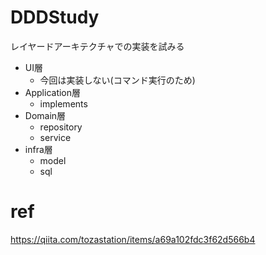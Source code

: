 # DDDStudy
レイヤードアーキテクチャでの実装を試みる

* UI層
    * 今回は実装しない(コマンド実行のため)
* Application層
    * implements
* Domain層
    * repository
    * service
* infra層
    * model
    * sql

# ref
https://qiita.com/tozastation/items/a69a102fdc3f62d566b4